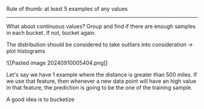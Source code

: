 
Rule of thumb: at least 5 examples of any values

---

What about continuous values?
Group and find if there are enough samples in each bucket. If not, bucket again.

The distribution should be considered to take outliers into consideration -> plot histograms

![[Pasted image 20240910005404.png]]


Let's say we have 1 example where the distance is greater than 500 miles. If we use that feature, then whenever a new data point will have an high value in that feature, the prediction is going to be the one of the training sample.

A good idea is to bucketize 
